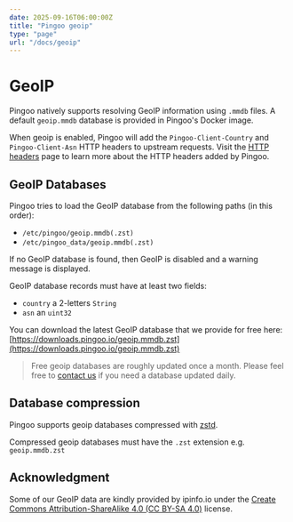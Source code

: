 ```yaml
---
date: 2025-09-16T06:00:00Z
title: "Pingoo geoip"
type: "page"
url: "/docs/geoip"
---
```



# GeoIP

Pingoo natively supports resolving GeoIP information using `.mmdb` files. A default `geoip.mmdb` database is provided in Pingoo's Docker image.

When geoip is enabled, Pingoo will add the `Pingoo-Client-Country` and `Pingoo-Client-Asn` HTTP headers to upstream requests. Visit the [HTTP headers](/docs/http-headers) page to learn more about the HTTP headers added by Pingoo.


## GeoIP Databases

Pingoo tries to load the GeoIP database from the following paths (in this order):
- `/etc/pingoo/geoip.mmdb(.zst)`
- `/etc/pingoo_data/geoip.mmdb(.zst)`

If no GeoIP database is found, then GeoIP is disabled and a warning message is displayed.

GeoIP database records must have at least two fields:
- `country` a 2-letters `String`
- `asn` an `uint32`


You can download the latest GeoIP database that we provide for free here: [https://downloads.pingoo.io/geoip.mmdb.zst](https://downloads.pingoo.io/geoip.mmdb.zst)

> Free geoip databases are roughly updated once a month. Please feel free to [contact us](/contact) if you need a database updated daily.


## Database compression

Pingoo supports geoip databases compressed with [zstd](https://github.com/facebook/zstd).

Compressed geoip databases must have the `.zst` extension e.g. `geoip.mmdb.zst`



## Acknowledgment

Some of our GeoIP data are kindly provided by ipinfo.io under the [Create Commons Attribution-ShareAlike 4.0 (CC BY-SA 4.0)](https://creativecommons.org/licenses/by-sa/4.0/) license.
